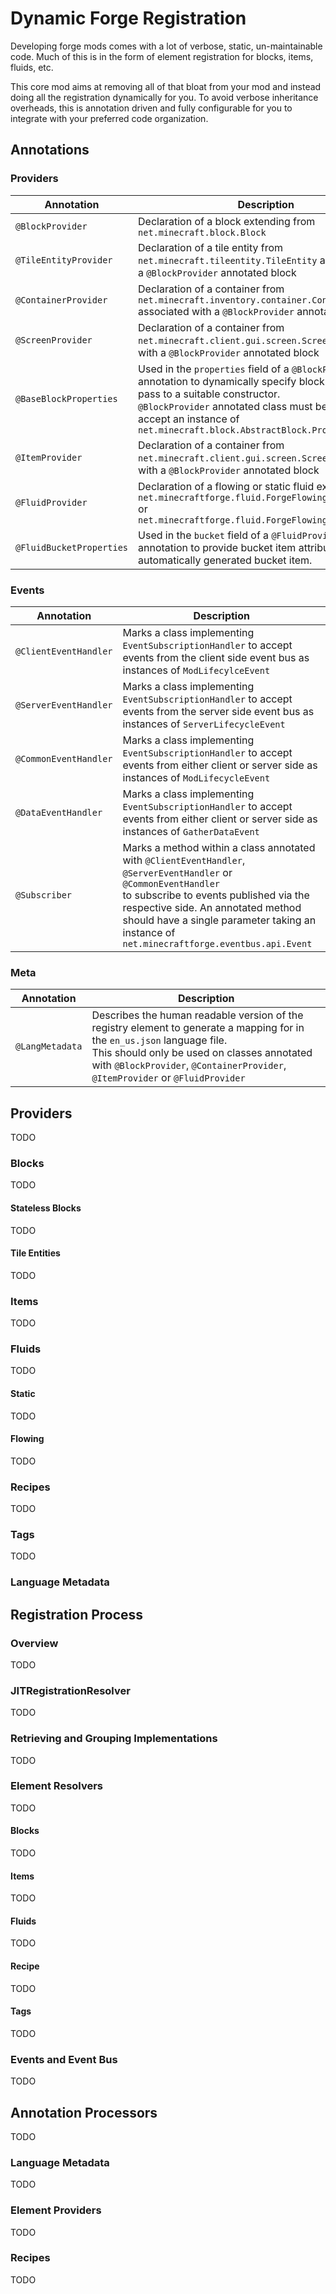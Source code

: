 # Dynamic Forge Registration

Developing forge mods comes with a lot of verbose, static, un-maintainable code.
Much of this is in the form of element registration for blocks, items, fluids, etc.

This core mod aims at removing all of that bloat from your mod and instead doing all
the registration dynamically for you. To avoid verbose inheritance overheads, this is
annotation driven and fully configurable for you to integrate with your preferred
code organization.

## Annotations

### Providers

| Annotation               | Description                                                                                                                                                                                                                                                         | Primary |
|--------------------------|---------------------------------------------------------------------------------------------------------------------------------------------------------------------------------------------------------------------------------------------------------------------|---------|
| `@BlockProvider`         | Declaration of a block extending from `net.minecraft.block.Block`                                                                                                                                                                                                   | `true`  |
| `@TileEntityProvider`    | Declaration of a tile entity from `net.minecraft.tileentity.TileEntity` associated with a `@BlockProvider` annotated block                                                                                                                                          | `true`  |
| `@ContainerProvider`     | Declaration of a container from `net.minecraft.inventory.container.Conatiner` associated with a `@BlockProvider` annotated block                                                                                                                                    | `true`  |
| `@ScreenProvider`        | Declaration of a container from `net.minecraft.client.gui.screen.Screen` associated with a `@BlockProvider` annotated block                                                                                                                                         | `true`  |
| `@BaseBlockProperties`   | Used in the `properties` field of a `@BlockProvider` annotation to dynamically specify block properties to pass to a suitable constructor.<br>`@BlockProvider` annotated class must be able to accept an instance of `net.minecraft.block.AbstractBlock.Properties` | `false` |
| `@ItemProvider`          | Declaration of a container from `net.minecraft.client.gui.screen.Screen` associated with a `@BlockProvider` annotated block                                                                                                                                         | `true`  |
| `@FluidProvider`         | Declaration of a flowing or static fluid extending from `net.minecraftforge.fluid.ForgeFlowingFluid.Flowing` or `net.minecraftforge.fluid.ForgeFlowingFluid.static`                                                                                                 | `true`  |
| `@FluidBucketProperties` | Used in the `bucket` field of a `@FluidProvider` annotation to provide bucket item attributes for an automatically generated bucket item.                                                                                                                           | `false` |

### Events

| Annotation            | Description                                                                                                                                                                                                                                                                                      |
|-----------------------|--------------------------------------------------------------------------------------------------------------------------------------------------------------------------------------------------------------------------------------------------------------------------------------------------|
| `@ClientEventHandler` | Marks a class implementing `EventSubscriptionHandler` to accept events from the client side event bus as instances of `ModLifecylceEvent`                                                                                                                                                        |
| `@ServerEventHandler` | Marks a class implementing `EventSubscriptionHandler` to accept events from the server side event bus as instances of `ServerLifecycleEvent`                                                                                                                                                     |
| `@CommonEventHandler` | Marks a class implementing `EventSubscriptionHandler` to accept events from either client or server side as instances of `ModLifecycleEvent`                                                                                                                                                     |
| `@DataEventHandler`   | Marks a class implementing `EventSubscriptionHandler` to accept events from either client or server side as instances of `GatherDataEvent`                                                                                                                                                       |
| `@Subscriber`         | Marks a method within a class annotated with `@ClientEventHandler`, `@ServerEventHandler` or `@CommonEventHandler`<br>to subscribe to events published via the respective side. An annotated method should have a single parameter taking an instance of `net.minecraftforge.eventbus.api.Event` |

### Meta

| Annotation      | Description                                                                                                                                                                                                                                                 |
|-----------------|-------------------------------------------------------------------------------------------------------------------------------------------------------------------------------------------------------------------------------------------------------------|
| `@LangMetadata` | Describes the human readable version of the registry element to generate a mapping for in the `en_us.json` language file.<br>This should only be used on classes annotated with `@BlockProvider`, `@ContainerProvider`, `@ItemProvider` or `@FluidProvider` |

## Providers

TODO

### Blocks

TODO

#### Stateless Blocks

TODO

#### Tile Entities

TODO

### Items

TODO

### Fluids

TODO

#### Static

TODO

#### Flowing

TODO

### Recipes

TODO

### Tags

TODO

### Language Metadata

## Registration Process

### Overview

TODO

### JITRegistrationResolver

TODO

### Retrieving and Grouping Implementations

TODO

### Element Resolvers

TODO

#### Blocks

TODO

#### Items

TODO

#### Fluids

TODO

#### Recipe

TODO

#### Tags

TODO

### Events and Event Bus

TODO

## Annotation Processors

TODO

### Language Metadata

TODO

### Element Providers

TODO

### Recipes

TODO